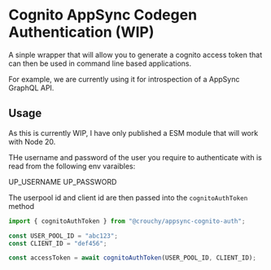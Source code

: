 # Cognito AppSync Codegen Authentication (WIP)

A sinple wrapper that will allow you to generate a cognito access token that can then be used in command line based applications.

For example, we are currently using it for introspection of a AppSync GraphQL API.

## Usage

As this is currently WIP, I have only published a ESM module that will work with Node 20.

THe username and password of the user you require to authenticate with is read from the following env varaibles:

UP_USERNAME
UP_PASSWORD

The userpool id and client id are then passed into the `cognitoAuthToken` method

```javascript
import { cognitoAuthToken } from "@crouchy/appsync-cognito-auth";

const USER_POOL_ID = "abc123";
const CLIENT_ID = "def456";

const accessToken = await cognitoAuthToken(USER_POOL_ID, CLIENT_ID);
```
